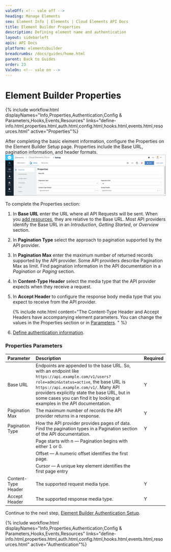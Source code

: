 ```yaml
---
valeOff: <!-- vale off -->
heading: Manage Elements
seo: Element Info | Elements | Cloud Elements API Docs
title: Element Builder Properties
description: Defining element name and authentication
layout: sidebarleft
apis: API Docs
platform: elementsbuilder
breadcrumbs: /docs/guides/home.html
parent: Back to Guides
order: 23
ValeOn: <!-- vale on -->
---
```


# Element Builder Properties

{% include workflow.html displayNames="Info,Properties,Authentication,Config & Parameters,Hooks,Events,Resources" links="define-info.html,properties.html,auth.html,config.html,hooks.html,events.html,resources.html" active="Properties"%}

After completing the basic element information, configure the Properties on the Element Builder Setup page. Properties include the Base URL, pagination information, and header formats.
![Properties](img/properties.png)

To complete the Properties section:

1. In **Base URL** enter the URL where all API Requests will be sent. When you [add resources](resources.html), they are relative to the Base URL. Most API providers identify the Base URL in an _Introduction_, _Getting Started_,  or _Overview_ section.
3. In **Pagination Type** select the approach to pagination supported by the API provider.
2. In **Pagination Max** enter the maximum number of returned records supported by the API provider. Some API providers describe Pagination Max as limit. Find pagination information in the API documentation in a _Pagination_ or _Paging_ section.
3. In **Content-Type Header** select the media type that the API provider expects when they receive a request.
4. In **Accept Header** to configure the response body media type that you expect to receive from the API provider.

    {% include note.html content="The Content-Type Header and Accept Headers have accompanying element parameters. You can change the values in the Properties section or in <a href=config.html#set-up-element-parameters>Parameters</a>.   " %}

7. [Define authentication information](auth.html).

### Properties Parameters

| Parameter | Description    | Required |
| :------------- | :------------- | :------------- |
|  Base URL  |  Endpoints are appended to the base URL. So, with an endpoint like `https://api.example.com/v1/users?role=admin&status=active`, the base URL is `https://api.example.com/v1/`.  Many API providers explicitly state the base URL, but in some cases you can find it by looking at examples in the API documentation. |  Y  |
|  Pagination Max  |  The maximum number of records the API provider returns in a response.   |  Y  |
|  Pagination Type  | How the API provider provides pages of data. Find the pagination types in a Pagination section of the API documentation.   |  Y  |
|    | Page starts with n &mdash; Pagination begins with either 1 or 0.  |    |
|    | Offset &mdash; A numeric offset identifies the first page.  |    |
|    |  Cursor &mdash; A unique key element identifies the first page entry   |    |
|  Content-Type Header  | The supported request media type.   |  Y  |
|  Accept Header  | The supported response media type.   |  Y  |

Continue to the next step, [Element Builder Authentication Setup](auth.html).

{% include workflow.html displayNames="Info,Properties,Authentication,Config & Parameters,Hooks,Events,Resources" links="define-info.html,properties.html,auth.html,config.html,hooks.html,events.html,resources.html" active="Authentication"%}
